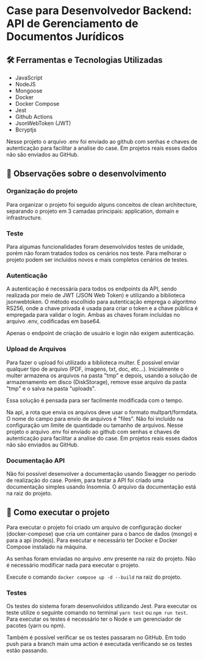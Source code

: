 # Case para Desenvolvedor Backend: API de Gerenciamento de Documentos Jurídicos

## 🛠️ Ferramentas e Tecnologias Utilizadas

- JavaScript
- NodeJS
- Mongoose
- Docker
- Docker Compose
- Jest
- Github Actions
- JsonWebToken (JWT)
- Bcryptjs

Nesse projeto o arquivo .env foi enviado ao github com senhas e chaves de autenticação para facilitar a analise do case. Em projetos reais esses dados não são enviados au GitHub.

## 📒 Observações sobre o desenvolvimento

### Organização do projeto

Para organizar o projeto foi seguido alguns conceitos de clean architecture, separando o projeto em 3 camadas principais: application, domain e infrastructure.

### Teste

Para algumas funcionalidades foram desenvolvidos testes de unidade, porém não foram tratados todos os cenários nos teste. Para melhorar o projeto podem ser incluídos novos e mais completos cenários de testes.

### Autenticação

A autenticação é necessária para todos os endpoints da API, sendo realizada por meio de JWT (JSON Web Token) e utilizando a biblioteca jsonwebtoken. O método escolhido para autenticação emprega o algoritmo RS256, onde a chave privada é usada para criar o token e a chave pública é empregada para validar o login. Ambas as chaves foram incluídas no arquivo .env, codificadas em base64.

Apenas o endpoint de criação de usuário e login não exigem autenticação.

### Upload de Arquivos

Para fazer o upload foi utilizado a biblioteca multer. É possível enviar qualquer tipo de arquivo (PDF, imagens, txt, doc, etc...). Inicialmente o multer armazena os arquivos na pasta "tmp" e depois, usando a solução de armazenamento em disco (DiskStorage), remove esse arquivo da pasta "tmp" e o salva na pasta "uploads".

Essa solução é pensada para ser facilmente modificada com o tempo.

Na api, a rota que envia os arquivos deve usar o formato multpart/formdata. O nome do campo para envio de arquivos é "files". Não foi incluído na configuração um limite de quantidade ou tamanho de arquivos.
Nesse projeto o arquivo .env foi enviado ao github com senhas e chaves de autenticação para facilitar a analise do case. Em projetos reais esses dados não são enviados au GitHub.

### Documentação API

Não foi possível desenvolver a documentação usando Swagger no período de realização do case. Porém, para testar a API foi criado uma documentação simples usando Insomnia. O arquivo da documentação está na raiz do projeto.

## 🚀 Como executar o projeto

Para executar o projeto foi criado um arquivo de configuração docker (docker-compose) que cria um container para o banco de dados (mongo) e para a api (nodejs). Para executar e necessário ter Docker e Docker Compose instalado na máquina.

As senhas foram enviadas no arquivo .env presente na raiz do projeto. Não é necessário modificar nada para executar o projeto.

Execute o comando `docker compose up -d --build` na raiz do projeto.

### Testes

Os testes do sistema foram desenvolvidos utilizando Jest. Para executar os teste utilize o seguinte comando no terminal `yarn test` ou `npm run test`. Para executar os testes é necessário ter o Node e um gerenciador de pacotes (yarn ou npm).

Também é possível verificar se os testes passaram no GitHub. Em todo push para a branch main uma action é executada verificando se os testes estão passando.
